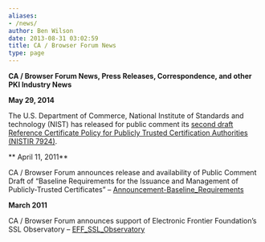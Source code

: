```yaml
---
aliases:
- /news/
author: Ben Wilson
date: 2013-08-31 03:02:59
title: CA / Browser Forum News
type: page
---
```


****CA / Browser Forum** News, Press Releases, Correspondence, and other PKI Industry News**

**May 29, 2014**

The U.S. Department of Commerce, National Institute of Standards and technology (NIST) has released for public comment its [second draft Reference Certificate Policy for Publicly Trusted Certification Authorities (NISTIR 7924)][1].

** April 11, 2011**

CA / Browser Forum announces release and availability of Public Comment Draft of “Baseline Requirements for the Issuance and Management of Publicly-Trusted Certificates” – [Announcement-Baseline_Requirements][2]

**March 2011**

CA / Browser Forum announces support of Electronic Frontier Foundation’s SSL Observatory – [EFF_SSL_Observatory][3]

[1]: http://csrc.nist.gov/publications/PubsDrafts.html#NIST-IR-7924
[2]: /uploads/Announcement-Baseline_Requirements.pdf
[3]: /uploads/EFF_SSL_Observatory.pdf